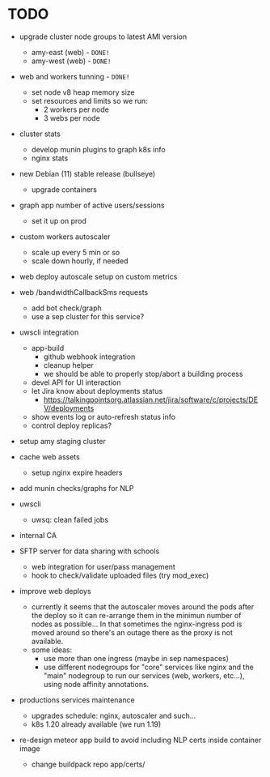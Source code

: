 # TODO

* upgrade cluster node groups to latest AMI version
    * amy-east (web) - `DONE!`
    * amy-west (web) - `DONE!`

* web and workers tunning - `DONE!`
    * set node v8 heap memory size
    * set resources and limits so we run:
        * 2 workers per node
        * 3 webs per node

* cluster stats
    * develop munin plugins to graph k8s info
    * nginx stats

* new Debian (11) stable release (bullseye)
    * upgrade containers

* graph app number of active users/sessions
    * set it up on prod

* custom workers autoscaler
    * scale up every 5 min or so
    * scale down hourly, if needed

* web deploy autoscale setup on custom metrics

* web /bandwidthCallbackSms requests
    * add bot check/graph
    * use a sep cluster for this service?

* uwscli integration
    * app-build
        * github webhook integration
        * cleanup helper
        * we should be able to properly stop/abort a building process
    * devel API for UI interaction
    * let Jira know about deployments status
        * https://talkingpointsorg.atlassian.net/jira/software/c/projects/DEV/deployments
    * show events log or auto-refresh status info
    * control deploy replicas?

* setup amy staging cluster

* cache web assets
    * setup nginx expire headers

* add munin checks/graphs for NLP

* uwscli
    * uwsq: clean failed jobs

* internal CA

* SFTP server for data sharing with schools
    * web integration for user/pass management
    * hook to check/validate uploaded files (try mod_exec)

* improve web deploys
    * currently it seems that the autoscaler moves around the pods after the deploy so it can re-arrange them in the minimun number of nodes as possible... In that sometimes the nginx-ingress pod is moved around so there's an outage there as the proxy is not available.
    * some ideas:
        * use more than one ingress (maybe in sep namespaces)
        * use different nodegroups for "core" services like nginx and the "main" nodegroup to run our services (web, workers, etc...), using node affinity annotations.

* productions services maintenance
    * upgrades schedule: nginx, autoscaler and such...
    * k8s 1.20 already available (we run 1.19)

* re-design meteor app build to avoid including NLP certs inside container image
    * change buildpack repo app/certs/
